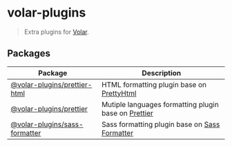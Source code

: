# volar-plugins

> Extra plugins for [Volar](https://github.com/johnsoncodehk/volar).

## Packages

| Package                                                                                                             | Description                                                                                  |
|---------------------------------------------------------------------------------------------------------------------|----------------------------------------------------------------------------------------------|
| [@volar-plugins/prettier-html](https://github.com/johnsoncodehk/volar-plugins/tree/master/packages/prettier-html)   | HTML formatting plugin base on [PrettyHtml](https://prettyhtml.netlify.app/)                 |
| [@volar-plugins/prettier](https://github.com/johnsoncodehk/volar-plugins/tree/master/packages/prettier)             | Mutiple languages formatting plugin base on [Prettier](https://github.com/prettier/prettier) |
| [@volar-plugins/sass-formatter](https://github.com/johnsoncodehk/volar-plugins/tree/master/packages/sass-formatter) | Sass formatting plugin base on [Sass Formatter](https://sass-formatter.syler.de/) |
